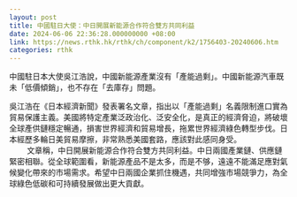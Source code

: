 ```yaml
---
layout: post
title: 中國駐日大使：中日開展新能源合作符合雙方共同利益
date: 2024-06-06 22:36:28.000000000 +08:00
link: https://news.rthk.hk/rthk/ch/component/k2/1756403-20240606.htm
categories: rthk
---
```


中國駐日本大使吳江浩說，中國新能源產業沒有「產能過剩」。中國新能源汽車既未「低價傾銷」，也不存在「去庫存」問題。

吳江浩在《日本經濟新聞》發表署名文章，指出以「產能過剩」名義限制進口實為貿易保護主義。美國將特定產業泛政治化、泛安全化，是真正的經濟脅迫，將破壞全球產供鏈穩定暢通，損害世界經濟和貿易增長，拖累世界經濟綠色轉型步伐。日本經歷多輪日美貿易摩擦，非常熟悉美國套路，應該對此感同身受。   
　　
文章稱，中日開展新能源合作符合雙方共同利益。中日兩國產業鏈、供應鏈緊密相聯。從全球範圍看，新能源產品不是太多，而是不够，遠遠不能滿足應對氣候變化帶來的市場需求。希望中日兩國企業抓住機遇，共同增強市場競爭力，為全球綠色低碳和可持續發展做出更大貢獻。
